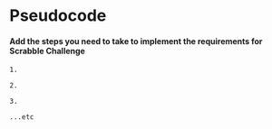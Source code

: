 # Pseudocode

#### Add the steps you need to take to implement the requirements for Scrabble Challenge

```
1.

2.

3.

...etc
```

